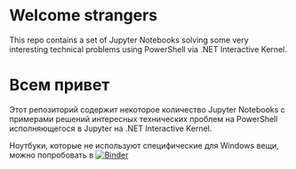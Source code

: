 # Welcome strangers

This repo contains a set of Jupyter Notebooks solving some very interesting technical problems using PowerShell via .NET Interactive Kernel.

# Всем привет

Этот репозиторий содержит некоторое количество Jupyter Notebooks с примерами решений интересных технических проблем на PowerShell исполняющегося в Jupyter на .NET Interactive Kernel.

Ноутбуки, которые не используют специфические для Windows вещи, можно попробовать в [![Binder](https://mybinder.org/badge_logo.svg)](https://mybinder.org/v2/gh/eosfor/scripting-notes/HEAD)
